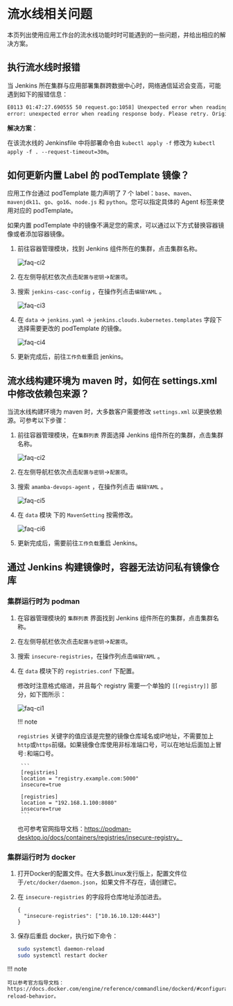 # 流水线相关问题

本页列出使用应用工作台的流水线功能时时可能遇到的一些问题，并给出相应的解决方案。

## 执行流水线时报错

当 Jenkins 所在集群与应用部署集群跨数据中心时，网络通信延迟会变高，可能遇到如下的报错信息：

```bash
E0113 01:47:27.690555 50 request.go:1058] Unexpected error when reading response body: net/http: request canceled (Client.Timeout or context cancellation while reading body)
error: unexpected error when reading response body. Please retry. Original error: net/http: request canceled (Client.Timeout or context cancellation while reading body)
```

**解决方案**：

在该流水线的 Jenkinsfile 中将部署命令由 `kubectl apply -f` 修改为 `kubectl apply -f . --request-timeout=30m`。

## 如何更新内置 Label 的 podTemplate 镜像？

应用工作台通过 podTemplate 能力声明了 7 个 label：`base`、`maven`、`mavenjdk11`、`go`、`go16`、`node.js` 和 `python`。您可以指定具体的 Agent 标签来使用对应的 podTemplate。

如果内置 podTemplate 中的镜像不满足您的需求，可以通过以下方式替换容器镜像或者添加容器镜像。

1. 前往容器管理模块，找到 Jenkins 组件所在的集群，点击集群名称。

    ![faq-ci2](../images/faq-ci2.png)

2. 在左侧导航栏依次点击`配置与密钥`->`配置项`。

3. 搜索 `jenkins-casc-config` ，在操作列点击`编辑YAML` 。

    ![faq-ci3](../images/faq-ci3.png)

4. 在 `data` -> `jenkins.yaml` -> `jenkins.clouds.kubernetes.templates` 字段下选择需要更改的 podTemplate 的镜像。

    ![faq-ci4](../images/faq-ci4.png)

5. 更新完成后，前往`工作负载`重启 jenkins。

## 流水线构建环境为 maven 时，如何在 settings.xml 中修改依赖包来源？

当流水线构建环境为 maven 时，大多数客户需要修改 `settings.xml` 以更换依赖源。可参考以下步骤：

1. 前往容器管理模块，在`集群列表` 界面选择 Jenkins 组件所在的集群，点击集群名称。

    ![faq-ci2](../images/faq-ci2.png)

2. 在左侧导航栏依次点击`配置与密钥`->`配置项`。

3. 搜索 `amamba-devops-agent` ，在操作列点击 `编辑YAML` 。

    ![faq-ci5](../images/faq-ci5.png)

4. 在 `data` 模块 下的 `MavenSetting` 按需修改。

    ![faq-ci6](../images/faq-ci6.png)

5. 更新完成后，需要前往`工作负载`重启 Jenkins。

## 通过 Jenkins 构建镜像时，容器无法访问私有镜像仓库

### 集群运行时为 podman

1. 在容器管理模块的 `集群列表` 界面找到 Jenkins 组件所在的集群，点击集群名称。

2. 在左侧导航栏依次点击`配置与密钥`->`配置项`。

3. 搜索 `insecure-registries`，在操作列点击`编辑YAML` 。

4. 在 `data` 模块下的 `registries.conf` 下配置。

    修改时注意格式缩进，并且每个 registry 需要一个单独的 `[[registry]]` 部分，如下图所示：

    ![faq-ci1](../images/faq-ci1.png)

    !!! note

    `registries` 关键字的值应该是完整的镜像仓库域名或IP地址，不需要加上`http`或`https`前缀。如果镜像仓库使用非标准端口号，可以在地址后面加上冒号`:`和端口号。

        ```
        [registries]
        location = "registry.example.com:5000"
        insecure=true

        [registries]
        location = "192.168.1.100:8080"
        insecure=true
        ```

    也可参考官网指导文档：https://podman-desktop.io/docs/containers/registries/insecure-registry。

### 集群运行时为 docker

1. 打开Docker的配置文件。在大多数Linux发行版上，配置文件位于`/etc/docker/daemon.json`，如果文件不存在，请创建它。

2. 在 `insecure-registries` 的字段将仓库地址添加进去。

    ```
    {
      "insecure-registries": ["10.16.10.120:4443"]
    }
    ```

3. 保存后重启 docker，执行如下命令：

    ```bash
    sudo systemctl daemon-reload
    sudo systemctl restart docker
    ```

!!! note

    可以参考官方指导文档：https://docs.docker.com/engine/reference/commandline/dockerd/#configuration-reload-behavior。
